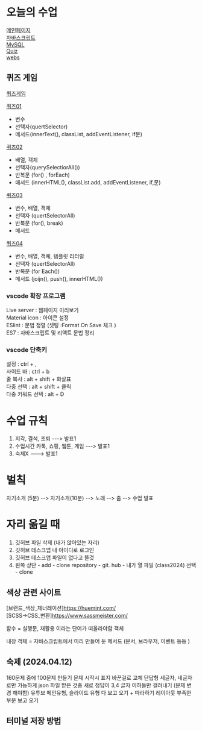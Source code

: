  # 오늘의 수업   
 
 [메인페이지](https://kimyih.github.io/class2024/)   
 [자바스크립트](https://kimyih.github.io/class2024/javascript/index.html)   
 [MySQL](https://kimyih.github.io/class2024/mysql/index.html)   
 [Quiz](https://kimyih.github.io/class2024/quiz/index.html)      
 [webs](https://kimyih.github.io/class2024/webd/index.html)    

 ## 퀴즈 게임
 [퀴즈게임](https://kimyih.github.io/class2024/quiz/index.html)   

 [퀴즈01](https://kimyih.github.io/class2024/quiz/quiz01.html)   
 - 변수
 - 선택자(quertSelector)
 - 메서드(innerText(), classList, addEventListener, if문)   

 [퀴즈02](https://kimyih.github.io/class2024/quiz/quiz02.html)   
 - 배열, 객체 
 - 선택자(querySelectiorAll())
 - 반복문 (for() , forEach)
 - 매서드 (innerHTML(), classList.add, addEventListener, if,문)

[퀴즈03](https://kimyih.github.io/class2024/quiz/quiz03.html)  
 - 변수, 배열, 객체 
 - 선택자 (quertSelectorAll)
 - 반복문 (for(), break)
 - 메서드

[퀴즈04](https://kimyih.github.io/class2024/quiz/quiz04.html)  
  - 변수, 배열, 객체, 템플릿 리터럴
 - 선택자 (quertSelectorAll)
 - 반복문 (for Each())
 - 메서드 (joijn(), push(), innerHTML())

 ### vscode 확장 프로그램   
 Live server : 웹페이지 미리보기   
 Material icon : 아이콘 설정   
 ESlint : 문법 정렬 (셋팅 :Format On Save 체크 )   
 ES7 : 자바스크립트 및 리액트 문법 정리   

 ### vscode 단축키   
설정 : ctrl  + ,   
사이드 바 : ctrl + b   
줄 복사 : alt + shift + 화살표   
다중 선택 : alt + shift + 클릭    
다중 키워드 선택 : alt + D    

 # 수업 규칙   
1. 지각, 결석, 조퇴 ---> 발표1   
2. 수업시간 카톡, 쇼핑, 웹툰, 게임 ---> 발표1   
3. 숙제X ---> 발표1   

 # 벌칙   
 자기소개 (5분) --> 자기소개(10분) --> 노래 --> 춤 --> 수업 발표   

# 자리 옮길 때   
1. 깃허브 파일 삭제 (내가 앉아있는 자리)   
2. 깃허브 데스크앱 내 아이디로 로그인   
3. 깃허브 데스크앱 파일이 없다고 뜰것    
4. 왼쪽 상단 - add - clone repository - git. hub - 내가 열 파일 (class2024)    선택 - clone    

## 색상 관련 사이트   

[브랜드_색상_제너레이션]https://huemint.com/   
[SCSS->CSS_변환]https://www.sassmeister.com/   

함수 = 실행문, 재활용 이라는 단어가 떠올라야함
객체

내장 객체 = 자바스크립트에서 미리 만들어 둔 메서드 (문서, 브라우저, 이벤트 등등 )

## 숙제 (2024.04.12)
160문제 중에 100문제 만들기
문제 시작시 표지 바꾼걸로 교체
단답형 세글자, 네글자로만 가능하게 
json 파일 받은 것중 새로 정답이 3,4 글자 이하들만 걸러내기 (문제 변경 해야함)
유튜브 메인유형, 슬라이드 유형 다 보고 오기 + 따라하기
레이아웃 부족한 부분 보고 오기

## 터미널 저장 방법
